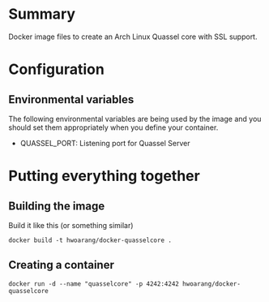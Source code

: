 # Summary
Docker image files to create an Arch Linux Quassel core with SSL support.

# Configuration

## Environmental variables
The following environmental variables are being used by the image and you should
set them appropriately when you define your container.

* QUASSEL_PORT: Listening port for Quassel Server

# Putting everything together

## Building the image
Build it like this (or something similar)

	docker build -t hwoarang/docker-quasselcore .

## Creating a container

	docker run -d --name "quasselcore" -p 4242:4242 hwoarang/docker-quasselcore
